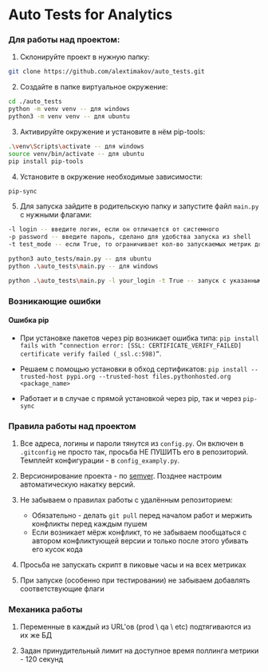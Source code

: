 # Auto Tests for Analytics

### Для работы над проектом:

1. Склонируйте проект в нужную папку: 

```bash
git clone https://github.com/alextimakov/auto_tests.git
```


2. Создайте в папке виртуальное окружение:

```bash
cd ./auto_tests
python -m venv venv -- для windows
python3 -m venv venv -- для ubuntu
```

3. Активируйте окружение и установите в нём pip-tools:

```bash
.\venv\Scripts\activate -- для windows
source venv/bin/activate -- для ubuntu
pip install pip-tools
```

4. Установите в окружение необходимые зависимости:

```bash
pip-sync
```

5. Для запуска зайдите в родительскую папку и запустите файл `main.py` с нужными флагами:

```bash
-l login -- введите логин, если он отличается от системного
-p password -- введите пароль, сделано для удобства запуска из shell
-t test_mode -- если True, то ограничивает кол-во запускаемых метрик до 3-х

python3 auto_tests/main.py -- для ubuntu
python .\auto_tests\main.py -- для windows

python .\auto_tests\main.py -l your_login -t True -- запуск с указанным логином в тестовом режиме
```


### Возникающие ошибки

#### Ошибка pip
- При установке пакетов через pip возникает ошибка типа: 
`pip install fails with “connection error: [SSL: CERTIFICATE_VERIFY_FAILED] certificate verify failed (_ssl.c:598)”`. 

- Решаем с помощью установки в обход сертификатов:
`pip install --trusted-host pypi.org --trusted-host files.pythonhosted.org <package_name>`

- Работает и в случае с прямой установкой через pip, так и через `pip-sync`


### Правила работы над проектом
1. Все адреса, логины и пароли тянутся из `config.py`. 
Он включен в `.gitconfig` не просто так, просьба НЕ ПУШИТЬ его в репозиторий.
Темплейт конфигурации - в `config_examply.py`.

2. Версионирование проекта - по [semver](https://semver.org/).
Позднее настроим автоматическую накатку версий. 

3. Не забываем о правилах работы с удалённым репозиторием:
    - Обязательно - делать `git pull` перед началом работ и мержить конфликты перед каждым пушем
    - Если возникает мёрж конфликт, то не забываем пообщаться с автором конфликтующей версии и только после этого убивать его кусок кода
    
4. Просьба не запускать скрипт в пиковые часы и на всех метриках

5. При запуске (особенно при тестировании) не забываем добавлять соответствующие флаги

### Механика работы
1. Переменные в каждый из URL'ов (prod \ qa \ etc) подтягиваются из их же БД

2. Задан принудительный лимит на доступное время поллинга метрики - 120 секунд